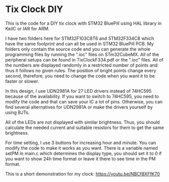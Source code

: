 # Tix Clock DIY

This is the code for a DIY tix clock with STM32 BluePill using HAL library in KeilC or IAR for ARM.

I have two folders here for STM32F103C8T6 and STM32F334C8 which have the same footprint and can all be used in STM32 BluePill PCB. My folders only contain the source code and you can generate the whole programming files by running the ".ioc" files on STm32CubeMX. All of the peripheral setups can be found in TixClockF334.pdf or the ".ioc" files. All of the numbers are displayed randomly in a restricted number of points and thus it follows no given rules. The position of bright points change every second, therefore, you need to change the code when you want it to be faster or slower.

In this design, I use UDN2981A for 27 LED drivers instead of 74HC595 because of the availability. If you want to switch to 74HC595, you need to modify the code and that can save your IC a lot of pins. Otherwise, you can find several alternatives for UDN2981A or make the drivers yourself by using BJTs. 

All of the LEDs are not displayed with similar brightness. Thus, you should calculate the needed current and suitable resistors for them to get the same brightness.

For time setting, I use 3 buttons for increasing hour and minute. You can modify the code to make it works as you want. There is a variable named setPM in main.c which determines the display type, you should set it to 0 if you want to show 24h time format or leave it there to see time in the PM format.

This is a short demonstration for my clock: https://youtu.be/NBCf8XFfK70
